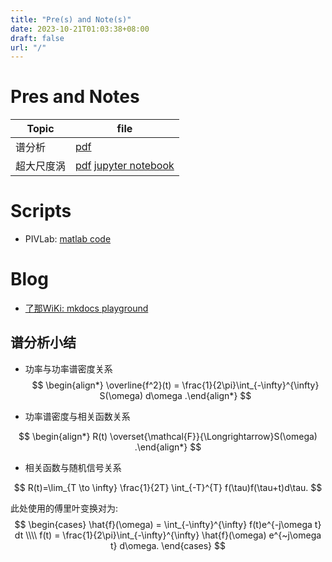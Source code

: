 ```yaml
---
title: "Pre(s) and Note(s)"
date: 2023-10-21T01:03:38+08:00
draft: false
url: "/"
---
```


# Pres and Notes
|Topic|file|
|-----|----|
|谱分析|[pdf](./SpectrumAnalysis.pdf)|
|超大尺度涡|[pdf](./超大尺度涡.pdf) [jupyter notebook](./预乘谱讨论.pdf)|

# Scripts
- PIVLab: [matlab code](.\PIVlab.m)

# Blog
- [了那WiKi: mkdocs playground](https://l-n1988.github.io/open-channel/)

## 谱分析小结

- 功率与功率谱密度关系
$$
\begin{align*}
    \overline{f^2}(t) = \frac{1}{2\pi}\int_{-\infty}^{\infty} S(\omega) d\omega
.\end{align*}
$$

- 功率谱密度与相关函数关系

$$
\begin{align*}
	R(t) \overset{\mathcal{F}}{\Longrightarrow}S(\omega)
.\end{align*}
$$

- 相关函数与随机信号关系

$$
R(t)=\lim_{T \to \infty} \frac{1}{2T} \int_{-T}^{T} f(\tau)f(\tau+t)d\tau.
$$

此处使用的傅里叶变换对为:
$$
\begin{cases}
\hat{f}(\omega) = \int_{-\infty}^{\infty} f(t)e^{-j\omega t} dt \\\\
f(t) = \frac{1}{2\pi}\int_{-\infty}^{\infty} \hat{f}(\omega) e^{~j\omega t} d\omega. 
\end{cases}
$$

